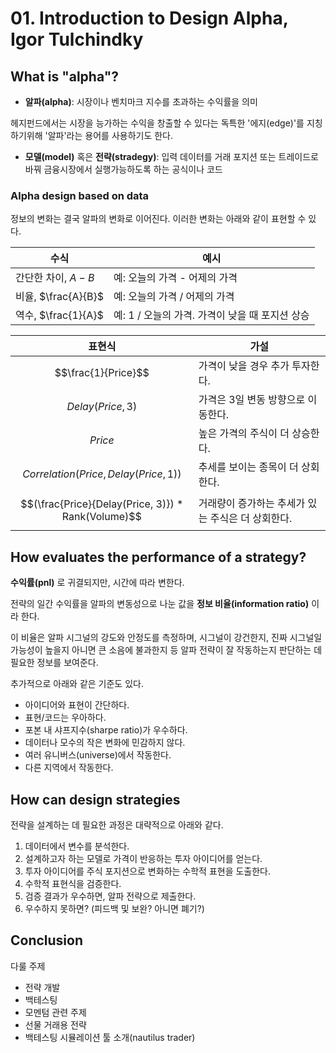 # 01. Introduction to Design Alpha, Igor Tulchindky

## What is "alpha"?

- **알파(alpha)**: 시장이나 벤치마크 지수를 초과하는 수익률을 의미

헤지펀드에서는 시장을 능가하는 수익을 창출할 수 있다는 독특한 '에지(edge)'를 지칭하기위해 '알파'라는 용어를 사용하기도 한다.

- **모델(model)** 혹은 **전략(stradegy)**: 입력 데이터를 거래 포지션 또는 트레이드로 바꿔 금융시장에서 실행가능하도록 하는 공식이나 코드

### Alpha design based on data

정보의 변화는 결국 알파의 변화로 이어진다. 이러한 변화는 아래와 같이 표현할 수 있다.

| 수식 | 예시 |
| --- | --- |
| 간단한 차이, $A - B$ | 예: 오늘의 가격 - 어제의 가격 |
| 비율, $\frac{A}{B}$ | 예: 오늘의 가격 / 어제의 가격 |
| 역수, $\frac{1}{A}$ | 예: 1 / 오늘의 가격. 가격이 낮을 때 포지션 상승 |

| 표현식 | 가설 |
| --- | --- |
| $$\frac{1}{Price}$$ | 가격이 낮을 경우 추가 투자한다. |
| $$Delay(Price, 3)$$ | 가격은 3일 변동 방향으로 이동한다. |
| $$Price$$ | 높은 가격의 주식이 더 상승한다. |
| $$Correlation(Price, Delay(Price, 1))$$ | 추세를 보이는 종목이 더 상회한다. |
| $$(\frac{Price}{Delay(Price, 3)}) * Rank(Volume)$$ | 거래량이 증가하는 추세가 있는 주식은 더 상회한다. |

## How evaluates the performance of a strategy?

**수익률(pnl)** 로 귀결되지만, 시간에 따라 변한다.

전략의 일간 수익률을 알파의 변동성으로 나눈 값을 **정보 비율(information ratio)** 이라 한다.

이 비율은 알파 시그널의 강도와 안정도를 측정하며, 시그널이 강건한지, 진짜 시그널일 가능성이 높을지 아니면 큰 소음에 불과한지 등 알파 전략이 잘 작동하는지 판단하는 데 필요한 정보를 보여준다.

추가적으로 아래와 같은 기준도 있다.

- 아이디어와 표현이 간단하다.
- 표현/코드는 우아하다.
- 포본 내 샤프지수(sharpe ratio)가 우수하다.
- 데이터나 모수의 작은 변화에 민감하지 않다.
- 여러 유니버스(universe)에서 작동한다.
- 다른 지역에서 작동한다.

## How can design strategies

전략을 설계하는 데 필요한 과정은 대략적으로 아래와 같다.

1. 데이터에서 변수를 분석한다.
2. 설계하고자 하는 모델로 가격이 반응하는 투자 아이디어를 얻는다.
3. 투자 아이디어를 주식 포지션으로 변화하는 수학적 표현을 도출한다.
4. 수학적 표현식을 검증한다.
5. 검증 결과가 우수하면, 알파 전략으로 제출한다.
6. 우수하지 못하면? (피드백 및 보완? 아니면 폐기?)

## Conclusion

다룰 주제

- 전략 개발
- 백테스팅
- 모멘텀 관련 주제
- 선물 거래용 전략
- 백테스팅 시뮬레이션 툴 소개(nautilus trader)

